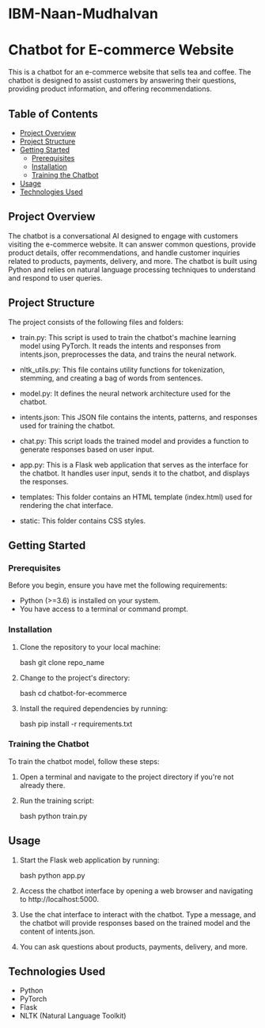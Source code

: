 # IBM-Naan-Mudhalvan
# Chatbot for E-commerce Website

This is a chatbot for an e-commerce website that sells tea and coffee. The chatbot is designed to assist customers by answering their questions, providing product information, and offering recommendations.

## Table of Contents

- [Project Overview](#project-overview)
- [Project Structure](#project-structure)
- [Getting Started](#getting-started)
  - [Prerequisites](#prerequisites)
  - [Installation](#installation)
  - [Training the Chatbot](#training-the-chatbot)
- [Usage](#usage)
- [Technologies Used](#technologies-used)

## Project Overview

The chatbot is a conversational AI designed to engage with customers visiting the e-commerce website. It can answer common questions, provide product details, offer recommendations, and handle customer inquiries related to products, payments, delivery, and more. The chatbot is built using Python and relies on natural language processing techniques to understand and respond to user queries.

## Project Structure

The project consists of the following files and folders:

- train.py: This script is used to train the chatbot's machine learning model using PyTorch. It reads the intents and responses from intents.json, preprocesses the data, and trains the neural network.

- nltk_utils.py: This file contains utility functions for tokenization, stemming, and creating a bag of words from sentences.

- model.py: It defines the neural network architecture used for the chatbot.

- intents.json: This JSON file contains the intents, patterns, and responses used for training the chatbot.

- chat.py: This script loads the trained model and provides a function to generate responses based on user input.

- app.py: This is a Flask web application that serves as the interface for the chatbot. It handles user input, sends it to the chatbot, and displays the responses.

- templates: This folder contains an HTML template (index.html) used for rendering the chat interface.

- static: This folder contains CSS styles.
## Getting Started

### Prerequisites

Before you begin, ensure you have met the following requirements:

- Python (>=3.6) is installed on your system.
- You have access to a terminal or command prompt.

### Installation

1. Clone the repository to your local machine:

   bash
   git clone repo_name
   

2. Change to the project's directory:

    bash
    cd chatbot-for-ecommerce
    

3. Install the required dependencies by running:

    bash
    pip install -r requirements.txt
    

### Training the Chatbot
To train the chatbot model, follow these steps:

1. Open a terminal and navigate to the project directory if you're not already there.

2. Run the training script:

    bash
    python train.py
    

## Usage

1. Start the Flask web application by running:

    bash
    python app.py
    
2. Access the chatbot interface by opening a web browser and navigating to http://localhost:5000.

3. Use the chat interface to interact with the chatbot. Type a message, and the chatbot will provide responses based on the trained model and the content of intents.json.

4. You can ask questions about products, payments, delivery, and more.


## Technologies Used
* Python
* PyTorch
* Flask
* NLTK (Natural Language Toolkit)
